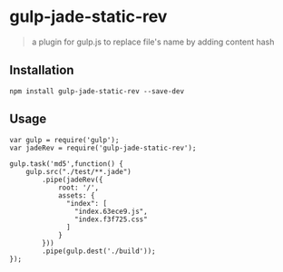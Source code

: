 # gulp-jade-static-rev

> a plugin for gulp.js to replace file's name by adding content hash

## Installation

```
npm install gulp-jade-static-rev --save-dev
```

## Usage

```
var gulp = require('gulp');
var jadeRev = require('gulp-jade-static-rev');

gulp.task('md5',function() {
    gulp.src("./test/**.jade")
        .pipe(jadeRev({
            root: '/',
            assets: {
              "index": [
                "index.63ece9.js",
                "index.f3f725.css"
              ]
            }
        }))
        .pipe(gulp.dest('./build'));
});
```
